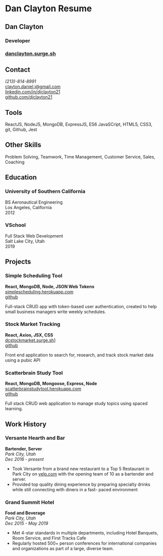 # Dan Clayton Resume

## Dan Clayton

### Developer

### [danclayton.surge.sh](http://danclayton.surge.sh)

## Contact

_(213)-814-8991_  
<clayton.daniel.j@gmail.com>  
[linkedin.com/in/djclayton21](http://linkedin.com/in/djclayton21)  
[github.com/djclayton21](http://github.com/djclayton21)

## Tools

ReactJS, NodeJS, MongoDB, ExpressJS, ES6 JavaSCript, HTML5, CSS3, git, Github, Jest

## Other Skills

Problem Solving, Teamwork, Time Management, Customer Service, Sales, Coaching

## Education

### University of Southern California

BS Aeronautical Engineering  
Los Angeles, California  
2012

### VSchool

Full Stack Web Development  
Salt Lake City, Utah  
2019

## Projects

### Simple Scheduling Tool

**React, MongoDB, Node, JSON Web Tokens**  
[simplescheduling.herokuapp.com](http://simplescheduling.herokuapp.com)  
[github](http://github.com/djclayton21/scheduling-tool)

Full-stack CRUD app with token-based user authentication, created to help small business managers write weekly schedules.

### Stock Market Tracking

**React, Axios, JSX, CSS**  
[dcstockmarket.surge.sh](http://dcstockmarket.surge.sh)]  
[github](http://github.com/djclayton21/scheduling-tool)

Front end application to search for, research, and track stock market data using a pubic API

### Scatterbrain Study Tool

**React, MongoDB, Mongoose, Express, Node**  
[scatterbrainstudytool.herokuapp.com](http://scatterbrainstudytool.herokuapp.com)  
[github](github.com/djclayton21/scatterbrain-study-app)

Full stack CRUD web application to manage study topics using spaced learning.

## Work History

### Versante Hearth and Bar

**Bartender, Server**  
_Park City, Utah_  
_Dec 2016 - present_

- Took Versante from a brand new restaurant to a Top 5 Restaurant in Park City on [yelp.com](https://www.yelp.com/biz/versante-hearth-bar-park-city) with the opening team of 10 as a bartender and server.
- Provided top quality dining experience by preparing specialty drinks while still connecting with diners in a fast- paced environment

### Grand Summit Hotel

**Food and Beverage**  
_Park City, Utah_  
_Dec 2015 - May 2019_

- Met 4-star standards in multiple departments, including Hotel Banquets, Room Service, and First Tracks Cafe
- Regularly hosted 500+ person conferences for international companies and organizations as part of a large, diverse team.
